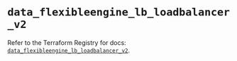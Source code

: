 # `data_flexibleengine_lb_loadbalancer_v2`

Refer to the Terraform Registry for docs: [`data_flexibleengine_lb_loadbalancer_v2`](https://registry.terraform.io/providers/flexibleenginecloud/flexibleengine/1.46.0/docs/data-sources/lb_loadbalancer_v2).
